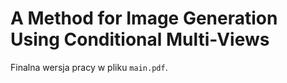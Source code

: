 # A Method for Image Generation Using Conditional Multi-Views

Finalna wersja pracy w pliku `main.pdf`.
